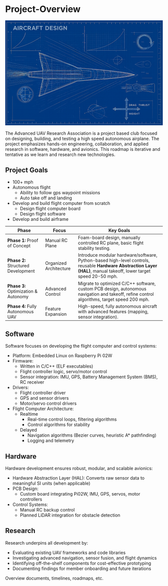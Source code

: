 # Project-Overview

![Decorative blueprint of airplane design](/assets/blueprint_background.png)

The Advanced UAV Research Association is a project based club focused on designing, building, and testing a high speed autonomous airplane. The project emphasizes hands-on engineering, collaboration, and applied research in software, hardware, and avionics. This roadmap is iterative and tentative as we learn and research new technologies.


## Project Goals
- 100+ mph
- Autonomous flight
	- Ability to follow gps waypoint missions
	- Auto take off and landing
- Develop and build flight computer from scratch
	- Design flight computer board
	- Design flight software
- Develop and build airframe


| Phase                                | Focus                  | Key Goals                                                                                                                                                       |
| ------------------------------------ | ---------------------- | --------------------------------------------------------------------------------------------------------------------------------------------------------------- |
| **Phase 1:** Proof of Concept        | Manual RC Plane        | Foam-board design, manually controlled RC plane, basic flight stability testing.
| **Phase 2:** Structured Development  | Organized Architecture | Introduce modular hardware/software, Python-based high-level controls, reusable **Hardware Abstraction Layer (HAL)**, manual takeoff, lower target speed 20-50 mph. |
| **Phase 3:** Optimization & Autonomy | Advanced Control       | Migrate to optimized C/C++ software, custom PCB design, autonomous navigation and takeoff, refine control algorithms, target speed 200 mph.                     |
| **Phase 4:** Fully Autonomous UAV    | Feature Expansion      | High-speed, fully autonomous aircraft with advanced features (mapping, sensor integration).                                                                     |

## Software 
Software focuses on developing the flight computer and control systems:
* Platform: Embedded Linux on Raspberry Pi 02W
* Firmware:
    * Written in C/C++ (ELF executables)
    * Flight controller logic, servo/motor control
    * Sensor integration: IMU, GPS, Battery Management System (BMS), RC receiver
* Drivers:
  * Flight controller driver
  * GPS and sensor drivers
  * Motor/servo control drivers
* Flight Computer Architecture:
  * Realtime
    * Real-time control loops, filtering algorithms
    * Control algorithms for stability
  * Delayed
    * Navigation algorithms (Bezier curves, heuristic A* pathfinding)
    * Logging and telemetry

## Hardware
Hardware development ensures robust, modular, and scalable avionics:
* Hardware Abstraction Layer (HAL): Converts raw sensor data to meaningful SI units (when applicable)
* PCB Design:
  * Custom board integrating Pi02W, IMU, GPS, servos, motor controllers
* Control Systems:
  * Manual RC backup control
  * Planned LiDAR integration for obstacle detection

## Research
Research underpins all development by:
* Evaluating existing UAV frameworks and code libraries
* Investigating advanced navigation, sensor fusion, and flight dynamics
* Identifying off-the-shelf components for cost-effective prototyping
* Documenting findings for member onboarding and future iterations

Overview documents, timelines, roadmaps, etc.
